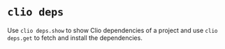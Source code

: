 # `clio deps`

Use `clio deps.show` to show Clio dependencies of a project and use `clio deps.get` to fetch and install the dependencies.


